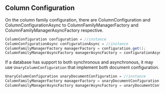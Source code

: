 ## Column Configuration

On the column family configuration, there are ColumnConfiguration and ColumnConfigurationAsync to ColumnFamilyManagerFactory and ColumnFamilyManagerAsyncFactory respective.



```java
ColumnConfiguration configuration = //instance
ColumnConfigurationAsync configurationAsync = //instance
ColumnFamilyManagerFactory managerFactory = configuration.get();
ColumnFamilyManagerAsyncFactory managerAsyncFactory = configurationAsync.getAsync();
```

If a database has support to both synchronous and asynchronous, it may use `UnaryColumnConfiguration` that implement both document configuration.


```java
UnaryColumnConfiguration unaryDocumentConfiguration = //instance
ColumnFamilyManagerFactory managerFactory = unaryDocumentConfiguration.get();
ColumnFamilyManagerAsyncFactory managerAsyncFactory = unaryDocumentConfiguration.getAsync();
```



